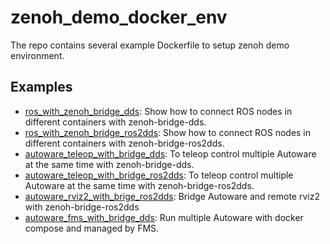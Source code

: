 # zenoh_demo_docker_env

The repo contains several example Dockerfile to setup zenoh demo environment.

## Examples

* [ros_with_zenoh_bridge_dds](ros_with_zenoh_bridge_dds): Show how to connect ROS nodes in different containers with zenoh-bridge-dds.
* [ros_with_zenoh_bridge_ros2dds](ros_with_zenoh_bridge_ros2dds): Show how to connect ROS nodes in different containers with zenoh-bridge-ros2dds.
* [autoware_teleop_with_bridge_dds](autoware_teleop_with_bridge_dds): To teleop control multiple Autoware at the same time with zenoh-bridge-dds.
* [autoware_teleop_with_bridge_ros2dds](autoware_teleop_with_bridge_ros2dds): To teleop control multiple Autoware at the same time with zenoh-bridge-ros2dds.
* [autoware_rviz2_with_brige_ros2dds](autoware_rviz2_with_brige_ros2dds): Bridge Autoware and remote rviz2 with zenoh-bridge-ros2dds
* [autoware_fms_with_bridge_dds](autoware_fms_with_bridge_dds): Run multiple Autoware with docker compose and managed by FMS.
